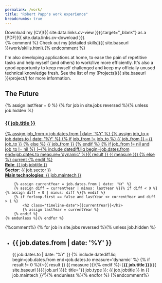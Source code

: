 ```yaml
---
permalink: /work/
title: "Róbert Papp's work experience"
breadcrumbs: true
---
```

<span class="icon-install"></span> Download my [CV]({{ site.data.links.cv-view }}){:target="_blank"} as a [PDF]({{ site.data.links.cv-download }}).  
{% comment %}<span class="icon-trophy"></span> Check out my [detailed skills]({{ site.baseurl }}/work/skills.html).{% endcomment %}


I'm also developing applications at home, to ease the pain of repetitive tasks and help myself (and others) to work/live more efficiently. It's also a good opportunity to keep myself challenged and keep my officially unused technical knowledge fresh. See the list of my [Projects]({{ site.baseurl }}/project/) for more information.

<section class="timeline clearfix ir">
	<h2 class="timeline-date">The Future</h2>
	{% assign lastYear = 0 %}
	{% for job in site.jobs reversed %}{% unless job.hidden %}
		<a href="{{ site.baseurl }}{{ job.url }}" title="{{ job.type }}: {{ job.jobtitle }} in {{ job.maintech }}">
		<article class="timeline-box {% if job.type == 'Company' %}left{% else %}right{% endif %}">
			<h3>{{ job.title }}</h3>
			<span class="icon-calendar">
				{% assign job_from = job.dates.from | date: '%Y' %}
				{% assign job_to = job.dates.to | date: '%Y' %}
				{% if job_from != job_to %}
				<span title="{{ job.dates.from }}">{{ job_from }}</span> &ndash; <span title="{{ job.dates.to }}">{{ job_to }}</span>
				{% else %}
				<span title="{{ job.dates.from }} &ndash; {{ job.dates.to }}">{{ job_from }}</span>
				{% endif %}
				{% if job_from != nil and job_to != nil %}
					(~{% include datediff.liq begin=job.dates.from end=job.dates.to measure='dynamic' %}{{ result }}&nbsp;{{ measure }})
				{% else %}
					current
				{% endif %}
			</span><br/>
			<strong>Role</strong>: {{ job.jobtitle }}<br/>
			<strong>Sector</strong>: {{ job.sector }}<br/>
			<strong>Main technologies</strong>: {{ job.maintech }}
		</article></a>

		{% assign currentYear = job.dates.from | date: '%Y' %}
		{% assign diff = currentYear | minus: lastYear %}{% if diff < 0 %}{% assign diff = 0 | minus: diff %}{% endif %}
		{% if forloop.first == false and lastYear <> currentYear and diff > 1 %}
			<h2 class="timeline-date">{{currentYear}}</h2>
			{% assign lastYear = currentYear %}
		{% endif %}
	{% endunless %}{% endfor %}
</section>

{%comment%}
{% for job in site.jobs reversed %}{% unless job.hidden %}
 * <span title="{{ job.dates.from }}">{{ job.dates.from | date: '%Y' }}</span>
   --
   <span title="{{ job.dates.to }}">{{ job.dates.to | date: '%Y' }}</span>
   {% include datediff.liq begin=job.dates.from end=job.dates.to measure='dynamic' %}
   {% if result != 0 %}(~{{ result }}&nbsp;{{ measure }}){% endif %}:
   [**{{ job.title }}**]({{ site.baseurl }}{{ job.url }}){: title="{{ job.type }}: {{ job.jobtitle }} in {{ job.maintech }}"}{% endunless %}{% endfor %}
{%endcomment%}
